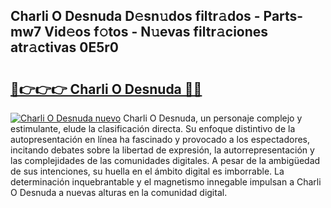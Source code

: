 ## Charli O Desnuda D𝚎sn𝚞dos filtr𝚊dos - Parts-mw7 Vid𝚎os f𝚘tos - N𝚞evas filtr𝚊ciones atr𝚊ctivas 0E5r0

# <h2><a href="http://mb1721.tromn.icu/?c=Charli+O+Desnuda">🔗👉👉👉 Charli O Desnuda 🔗🔗</a></h2>

[![Charli O Desnuda nuevo](https://i.imgur.com/pEAQMta.gif)](http://mb1721.tromn.icu/?c=Charli+O+Desnuda)
Charli O Desnuda, un personaje complejo y estimulante, elude la clasificación directa. Su enfoque distintivo de la autopresentación en línea ha fascinado y provocado a los espectadores, incitando debates sobre la libertad de expresión, la autorrepresentación y las complejidades de las comunidades digitales. A pesar de la ambigüedad de sus intenciones, su huella en el ámbito digital es imborrable. La determinación inquebrantable y el magnetismo innegable impulsan a Charli O Desnuda a nuevas alturas en la comunidad digital.
